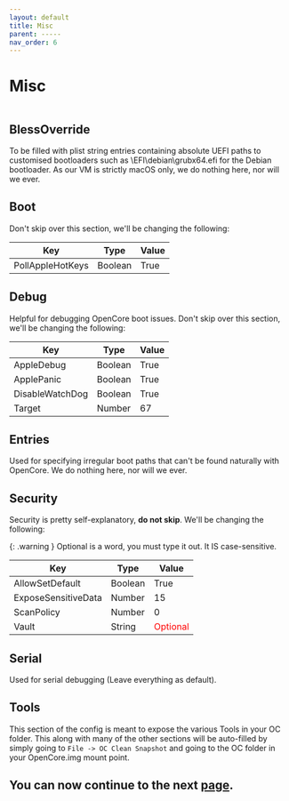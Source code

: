 ```yaml
---
layout: default
title: Misc
parent: -----
nav_order: 6
---
```


# Misc

<a href="https://raw.githubusercontent.com/royalgraphx/DarwinKVM/main/docs/assets/OpenCoreMisc.png"><img src="../../../assets/OpenCoreMisc.png" alt=""></a>

## BlessOverride

To be filled with plist string entries containing absolute UEFI paths to customised bootloaders such as \EFI\debian\grubx64.efi for the Debian bootloader. As our VM is strictly macOS only, we do nothing here, nor will we ever.

## Boot

Don't skip over this section, we'll be changing the following:

| Key  | Type | Value | 
| ----- | ----- | ----- |
| PollAppleHotKeys | Boolean | True |

## Debug

Helpful for debugging OpenCore boot issues.
Don't skip over this section, we'll be changing the following:

| Key  | Type | Value | 
| ----- | ----- | ----- |
| AppleDebug | Boolean | True |
| ApplePanic | Boolean | True |
| DisableWatchDog | Boolean | True |
| Target | Number | 67 |

## Entries

Used for specifying irregular boot paths that can't be found naturally with OpenCore. We do nothing here, nor will we ever.

## Security

Security is pretty self-explanatory, <b>do not skip</b>. We'll be changing the following:

{: .warning }
Optional is a word, you must type it out. It IS case-sensitive.

| Key  | Type | Value | 
| ----- | ----- | ----- |
| AllowSetDefault | Boolean | True |
| ExposeSensitiveData | Number | 15 |
| ScanPolicy | Number | 0 |
| Vault | String | <span style="color:red">Optional</span> |

## Serial

Used for serial debugging (Leave everything as default).

## Tools

This section of the config is meant to expose the various Tools in your OC folder. This along with many of the other sections will be auto-filled by simply going to ``File -> OC Clean Snapshot`` and going to the OC folder in your OpenCore.img mount point.

## You can now continue to the next <a href="../06-NVRAM">page</a>.
